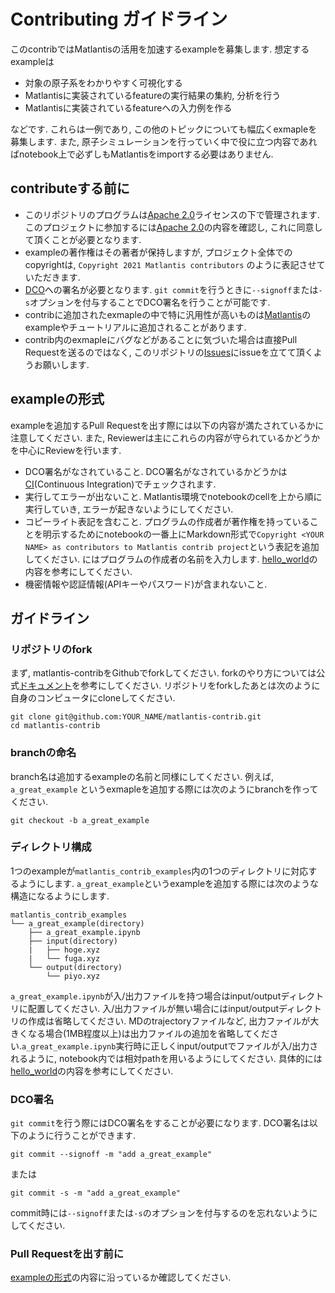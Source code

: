 # Contributing ガイドライン
このcontribではMatlantisの活用を加速するexampleを募集します. 想定するexampleは
- 対象の原子系をわかりやすく可視化する
- Matlantisに実装されているfeatureの実行結果の集約, 分析を行う
- Matlantisに実装されているfeatureへの入力例を作る

などです. これらは一例であり, この他のトピックについても幅広くexmapleを募集します. また, 原子シミュレーションを行っていく中で役に立つ内容であればnotebook上で必ずしもMatlantisをimportする必要はありません.

## contributeする前に
- このリポジトリのプログラムは[Apache 2.0](https://www.apache.org/licenses/LICENSE-2.0)ライセンスの下で管理されます. このプロジェクトに参加するには[Apache 2.0](https://www.apache.org/licenses/LICENSE-2.0)の内容を確認し, これに同意して頂くことが必要となります.
- exampleの著作権はその著者が保持しますが, プロジェクト全体でのcopyrightは, `Copyright 2021 Matlantis contributors` のように表記させていただきます.
- [DCO](https://github.com/probot/dco#how-it-works)への署名が必要となります. `git commit`を行うときに`--signoff`または`-s`オプションを付与することでDCO署名を行うことが可能です.
- contribに追加されたexmapleの中で特に汎用性が高いものは[Matlantis](https://matlantis.com/ja/)のexampleやチュートリアルに追加されることがあります.
- contrib内のexmapleにバグなどがあることに気づいた場合は直接Pull Requestを送るのではなく, このリポジトリの[Issues](https://github.pfidev.jp/Matlantis/matlantis-contrib/issues)にissueを立てて頂くようお願いします.

## exampleの形式
exampleを追加するPull Requestを出す際には以下の内容が満たされているかに注意してください. また, Reviewerは主にこれらの内容が守られているかどうかを中心にReviewを行います.
- DCO署名がなされていること. DCO署名がなされているかどうかは[CI](https://github.com/probot/dco#how-it-works)(Continuous Integration)でチェックされます.
- 実行してエラーが出ないこと. Matlantis環境でnotebookのcellを上から順に実行していき, エラーが起きないようにしてください.
- コピーライト表記を含むこと. プログラムの作成者が著作権を持っていることを明示するためにnotebookの一番上にMarkdown形式で```Copyright <YOUR NAME> as contributors to Matlantis contrib project```という表記を追加してください. <YOUR NAME> にはプログラムの作成者の名前を入力します. [hello_world](matlantis_contrib_examples/hello_world/hello_world.ipynb)の内容を参考にしてください.
- 機密情報や認証情報(APIキーやパスワード)が含まれないこと.

## ガイドライン
### リポジトリのfork
まず, matlantis-contribをGithubでforkしてください. forkのやり方については公式[ドキュメント](https://docs.github.com/en/github/getting-started-with-github/fork-a-repo)を参考にしてください. リポジトリをforkしたあとは次のように自身のコンピュータにcloneしてください.
```
git clone git@github.com:YOUR_NAME/matlantis-contrib.git
cd matlantis-contrib
```
### branchの命名
branch名は追加するexampleの名前と同様にしてください. 例えば, `a_great_example` というexmapleを追加する際には次のようにbranchを作ってください.
```
git checkout -b a_great_example
```
### ディレクトリ構成
1つのexampleが`matlantis_contrib_examples`内の1つのディレクトリに対応するようにします. `a_great_example`というexampleを追加する際には次のような構造になるようにします.
```
matlantis_contrib_examples
└── a_great_example(directory)
    ├── a_great_example.ipynb
    ├── input(directory)
    |   ├── hoge.xyz
    |   └── fuga.xyz
    └── output(directory)
        └── piyo.xyz
```
`a_great_example.ipynb`が入/出力ファイルを持つ場合はinput/outputディレクトリに配置してください. 入/出力ファイルが無い場合にはinput/outputディレクトリの作成は省略してください. MDのtrajectoryファイルなど, 出力ファイルが大きくなる場合(1MB程度以上)は出力ファイルの追加を省略してください.`a_great_example.ipynb`実行時に正しくinput/outputでファイルが入/出力されるように, notebook内では相対pathを用いるようにしてください. 具体的には[hello_world](matlantis_contrib_examples/hello_world/hello_world.ipynb)の内容を参考にしてください.
### DCO署名
`git commit`を行う際にはDCO署名をすることが必要になります. DCO署名は以下のように行うことができます.
```
git commit --signoff -m "add a_great_example"
```
または
```
git commit -s -m "add a_great_example"
```
commit時には`--signoff`または`-s`のオプションを付与するのを忘れないようにしてください.
### Pull Requestを出す前に
[exampleの形式](#exampleの形式)の内容に沿っているか確認してください.

